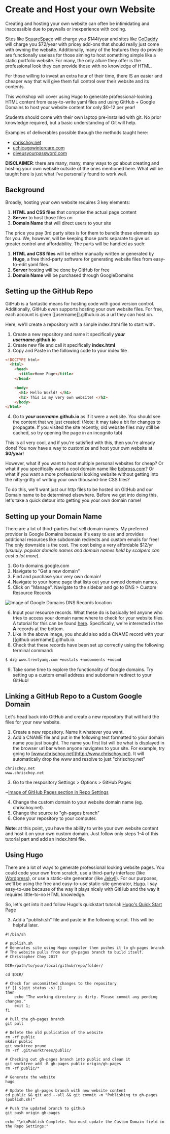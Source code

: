 # Create and Host your own Website
Creating and hosting your own website can often be intimidating and inaccessible due to paywalls or inexperience with coding.

Sites like [SquareSpace](https://www.squarespace.com/pricing/) will charge you $144/year and sites like [GoDaddy](https://www.godaddy.com/websites/website-builder/plans-and-pricing) will charge you $72/year with pricey add-ons that should really just come with owning the website. Additionally, many of the features they do provide are functionally useless for those aiming to host something simple like a static portfolio website. For many, the only allure they offer is the professional look they can provide those with no knowledge of HTML.

For those willing to invest an extra hour of their time, there IS an easier and cheaper way that will give them full control over their website and its contents.

This workshop will cover using Hugo to generate professional-looking HTML content from easy-to-write yaml files and using GitHub + Google Domains to host your website content for only $0-12 per year! 

Students should come with their own laptop pre-installed with git. No prior knowledge required, but a basic understanding of Git will help.

Examples of deliverables possible through the methods taught here:

* [chrischoy.net](http://www.chrischoy.net)
* [uchicagowintercare.com](http://www.uchicagowintercare.com)
* [giveusyourpassword.com](http://www.giveusyourpassword.com)

**DISCLAIMER**: there are many, many, many ways to go about creating and hosting your own website outside of the ones mentioned here. What will be taught here is just what I've personally found to work well.

## Background

Broadly, hosting your own website requires 3 key elements:

1. **HTML and CSS files** that comprise the actual page content
2. **Server** to host those files on
3. **Domain Name** that will direct users to your site

The price you pay 3rd party sites is for them to bundle these elements up for you. We, however, will be keeping those parts separate to give us greater control and affordability. The parts will be handled as such:

1. **HTML and CSS files** will be either manually written or generated by **Hugo**, a free third-party software for generating website files from easy-to-edit yaml files.
2. **Server** hosting will be done by GitHub for free
3. **Domain Name** will be purchased through GoogleDomains

## Setting up the GitHub Repo

GitHub is a fantastic means for hosting code with good version control. Additionally, GitHub even supports hosting your own website files. For free, each account is given [[username]].github.io as a url they can host on.

Here, we'll create a repository with a simple index.html file to start with.

1. Create a new repository and name it specifically **_your username_.github.io**
2. Create new file and call it specifically **index.html**
3. Copy and Paste in the following code to your index file

```html
<!DOCTYPE html>
  <html>
    <head>
      <title>Home Page</title>
    </head>

    <body>
      <h1> Hello World! </h1>
      <h2> This is my very own website! </h2>
    </body>
</html>
```

4. Go to **_your username_.github.io** as if it were a website. You should see the content that we just created! (Note: it may take a bit for changes to propagate. If you visited the site recently, old website files may still be cached, so try opening the page in an incognito tab)

This is all very cool, and if you're satisfied with this, then you're already done! You now have a way to customize and host your own website at **$0/year**! 

However, what if you want to host multiple personal websites for cheap? Or what if you specifically want a cool domain name like [bobross.com](http://bobross.com)? Or what if you want a more professional looking website without getting into the nitty-gritty of writing your own thousand-line CSS files?

To do this, we'll want just our http files to be hosted on GitHub and our Domain name to be determined elsewhere. Before we get into doing this, let's take a quick detour into getting you your own domain name!

## Setting up your Domain Name

There are a lot of third-parties that sell domain names. My preferred provider is Google Domains because it's easy to use and provides additional resources like subdomain redirects and custom emails for free! The only downside is the cost. The cost being a very affordable $12/yr (*usually. popular domain names and domain names held by scalpers can cost a lot more*).

1. Go to domains.google.com
2. Navigate to "Get a new domain"
3. Find and purchase your very own domain!
4. Navigate to your home page that lists out your owned domain names.
5. Click on "Manage". Navigate to the sidebar and go to DNS > Custom Resource Records

![Image of Google Domains DNS Records location][dns_records]

6. Input your resource records. What these do is basically tell anyone who tries to access your domain name where to check for your website files. A tutorial for this can be found [here](https://help.github.com/en/articles/setting-up-an-apex-domain). Specifically, we're interested in the **A** records at the bottom.
7. Like in the above image, you should also add a CNAME record with your [[github username]].github.io.
8. Check that these records have been set up correctly using the following terminal command:

```bash
$ dig www.trentyang.com +nostats +nocomments +nocmd
```

9. Take some time to explore the functionality of Google domains. Try setting up a custom email address and subdomain redirect to your GitHub!


## Linking a GitHub Repo to a Custom Google Domain

Let's head back into GitHub and create a new repository that will hold the files for your new website.

1. Create a new repository. Name it whatever you want.
2. Add a CNAME file and put in the following text formatted to your domain name you just bought. The name you first list will be what is displayed in the browser url bar when anyone navigates to your site. For example, try going to [www.chrischoy.net](http://www.chrischoy.net). It will automatically drop the www and resolve to just "chrischoy.net"

```
chrischoy.net  
www.chrischoy.net  
```

3. Go to the respository Settings > Options > GitHub Pages

~[Image of GitHub Pages section in Repo Settings][github pages]

4. Change the custom domain to your website domain name (eg. chrischoy.net).
5. Change the source to "gh-pages branch"
6. Clone your repository to your computer.

**Note**: at this point, you have the ability to write your own website content and host it on your own custom domain. Just follow only steps 1-4 of this tutorial part and add an index.html file.

## Using Hugo

There are a lot of ways to generate professional looking website pages. You could code your own from scratch, use a third-party interface (like [Wordpress](https://wordpress.com/)), or use a static-site generator (like [Jekyll](https://jekyllrb.com/)). For our purposes, we'll be using the free and easy-to-use static-site generator, [Hugo](https://gohugo.io/). I say easy-to-use because of the way it plays nicely with GitHub and the way it requires little-to-no HTML knowledge.

So, let's get into it and follow Hugo's quickstart tutorial: [Hugo's Quick Start Page](https://gohugo.io/getting-started/quick-start/)

3. Add a "publish.sh" file and paste in the following script. This will be helpful later.

```
#!/bin/sh

# publish.sh
# Generates site using Hugo compiler then pushes it to gh-pages branch
# The website pulls from our gh-pages branch to build itself.
# Christopher Choy 2017

DIR=/path/to/your/local/github/repo/folder/

cd $DIR/

# Check for uncommitted changes to the repository
if [[ $(git status -s) ]]
then
    echo "The working directory is dirty. Please commit any pending changes."
    exit 1;
fi

# Pull the gh-pages branch
git pull

# Delete the old publication of the website
rm -rf public
mkdir public
git worktree prune
rm -rf .git/worktrees/public/

# Checking out gh-pages branch into public and clean it
git worktree add -B gh-pages public origin/gh-pages
rm -rf public/*

# Generate the website
hugo

# Update the gh-pages branch with new website content
cd public && git add --all && git commit -m "Publishing to gh-pages (publish.sh)"

# Push the updated branch to github
git push origin gh-pages

echo "\n\nPublish Complete. You must update the Custom Domain field in the Repo Settings:"
```

[dns_records]: https://github.com/cchoy96/website_tutorial/blob/master/google%20domains%20dns%20records.png
[github pages]: https://github.com/cchoy96/website_tutorial/blob/master/Github%20Custom%20Domain.png
